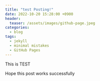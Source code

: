 ```yaml
---
title: "test Posting!"
date: 2022-10-20 15:28:00 +0900
header: 
  teaser: /assets/images/github-page.jpeg
categories:
  - blog
tags: 
  - jekyll
  - minimal mistakes
  - GitHub Pages
---
```

This is TEST

Hope this post works successfully

